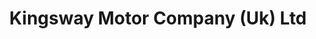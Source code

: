 ---
title: "Kingsway Motor Company (Uk) Ltd"
url: /crawley/kingsway-motor-company-uk-ltd/
shop: Autohaus
---